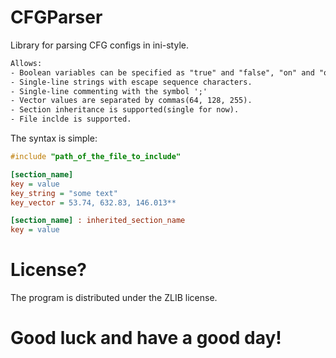# CFGParser
Library for parsing CFG configs in ini-style.
```txt
Allows:
- Boolean variables can be specified as "true" and "false", "on" and "off", "yes" and "no", "1" and "0".
- Single-line strings with escape sequence characters.
- Single-line commenting with the symbol ';'
- Vector values are separated by commas(64, 128, 255).
- Section inheritance is supported(single for now).
- File inclde is supported.
```
The syntax is simple:

```cpp
#include "path_of_the_file_to_include"
```
```ini
[section_name]
key = value
key_string = "some text"
key_vector = 53.74, 632.83, 146.013**

[section_name] : inherited_section_name
key = value
```

# License?
The program is distributed under the ZLIB license.

# Good luck and have a good day!
